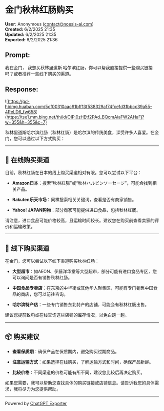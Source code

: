 # 金门秋林红肠购买

**User:** Anonymous (contact@noesis-ai.com)  
**Created:** 6/2/2025 21:35  
**Updated:** 6/2/2025 21:35  
**Exported:** 6/2/2025 21:36  

## Prompt:
我在金门， 我想买秋林里道斯 哈尔滨红肠，你可以帮我直接提供一些购买链接吗？或者推荐一些线下购买的渠道。

## Response:
![https://gd-hbimg.huaban.com/5cf00310aac91bff13f538329af74fce1d31bbcc39a55-4PeLD6_fw658](https://tse1.mm.bing.net/th/id/OIP.0zHEtf2PAd_BQcmAiaFW2AHaFj?w=355&h=355&c=7)

秋林里道斯哈尔滨红肠（秋林红肠）是哈尔滨的传统美食，深受许多人喜爱。在金门，您可以通过以下方式购买：

* * *

🛒 在线购买渠道
---------

目前，秋林红肠在日本的线上购买渠道相对有限。您可以尝试以下平台：

*   **Amazon日本**：搜索“秋林紅腸”或“秋林ハルビンソーセージ”，可能会找到相关产品。
    
*   **Rakuten乐天市场**：同样搜索相关关键词，查看是否有商家销售。
    
*   **Yahoo! JAPAN购物**：部分商家可能提供进口食品，包括秋林红肠。
    

请注意，进口食品可能价格较高，且运输时间较长。建议您在购买前查看卖家的评价和运输政策。

* * *

🏬 线下购买渠道
---------

在金门，您可以尝试以下线下渠道购买秋林红肠：

*   **大型超市**：如AEON、伊藤洋华堂等大型超市，部分可能有进口食品专区，您可以询问是否有销售秋林红肠。
    
*   **中国食品专卖店**：在东京的中华街或其他华人聚集区，可能有专门销售中国食品的商店，您可以前往咨询。
    
*   **哈尔滨特产店**：一些专门销售东北特产的店铺，可能会有秋林红肠出售。
    

建议您提前致电或在线查询这些店铺的库存情况，以免白跑一趟。

* * *

📦 购买建议
-------

*   **查看保质期**：确保产品在保质期内，避免购买过期商品。
    
*   **注意运输方式**：如果选择在线购买，了解运输方式和时间，确保产品新鲜。
    
*   **比较价格**：不同渠道的价格可能有所不同，建议您比较后再决定购买。
    

如果您需要，我可以帮助您查找具体的购买链接或店铺信息。请告诉我您的具体需求，我将尽力为您提供帮助。



---
Powered by [ChatGPT Exporter](https://www.chatgptexporter.com)